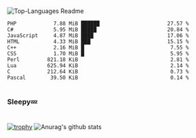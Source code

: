 #

![Top-Languages Readme](https://github.com/MogsFriend/MogsFriend/workflows/Top-Languages%20Readme/badge.svg)

<!--START_SECTION:top_language-->
```text
PHP            7.88 MiB ██████                      27.57 %
C#             5.95 MiB █████                       20.84 %
JavaScript     4.87 MiB ████                        17.06 %
HTML           4.33 MiB ███                         15.15 %
C++            2.16 MiB █                            7.55 %
CSS            1.70 MiB █                            5.95 %
Perl         821.18 KiB                              2.81 %
Lua          625.94 KiB                              2.14 %
C            212.64 KiB                              0.73 %
Pascal        39.50 KiB                              0.14 %
```
<!--END_SECTION:top_language-->

#
### Sleepy💤
#
[![trophy](https://github-profile-trophy.vercel.app/?username=MogsFriend&theme=onedark)](https://github.com/ryo-ma/github-profile-trophy)
![Anurag's github stats](https://github-readme-stats.vercel.app/api?username=MogsFriend&hide=prs,issues,contribs&count_private=true)
<!--
**MogsFriend/MogsFriend** is a ✨ _special_ ✨ repository because its `README.md` (this file) appears on your GitHub profile.

Here are some ideas to get you started:

- 🔭 I’m currently working on ...
- 🌱 I’m currently learning ...
- 👯 I’m looking to collaborate on ...
- 🤔 I’m looking for help with ...
- 💬 Ask me about ...
- 📫 How to reach me: ...
- 😄 Pronouns: ...
- ⚡ Fun fact: ...
-->
